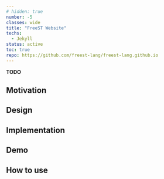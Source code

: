 ```yaml
---
# hidden: true
number: -5
classes: wide
title: "FreeST Website"
techs:
  - Jekyll
status: active
toc: true
repo: https://github.com/freest-lang/freest-lang.github.io
---
```


<!-- ## Abstract -->
**TODO**

## Motivation

## Design

## Implementation

## Demo

## How to use
